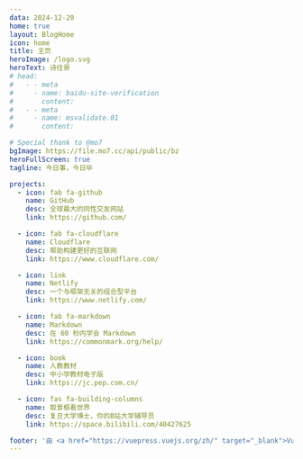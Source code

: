 ```yaml
---
data: 2024-12-20
home: true
layout: BlogHome
icon: home
title: 主页
heroImage: /logo.svg
heroText: 诗往哥
# head:
#   - - meta
#     - name: baidu-site-verification
#       content: 
#   - - meta
#     - name: msvalidate.01
#       content: 

# Special thank to @mo7
bgImage: https://file.mo7.cc/api/public/bz
heroFullScreen: true
tagline: 今日事，今日毕

projects:
  - icon: fab fa-github
    name: GitHub
    desc: 全球最大的同性交友网站
    link: https://github.com/

  - icon: fab fa-cloudflare
    name: Cloudflare
    desc: 帮助构建更好的互联网
    link: https://www.cloudflare.com/

  - icon: link
    name: Netlify
    desc: 一个与框架无关的组合型平台
    link: https://www.netlify.com/

  - icon: fab fa-markdown
    name: Markdown
    desc: 在 60 秒内学会 Markdown
    link: https://commonmark.org/help/

  - icon: book
    name: 人教教材
    desc: 中小学教材电子版
    link: https://jc.pep.com.cn/

  - icon: fas fa-building-columns
    name: 取景框看世界
    desc: 复旦大学博士，你的B站大学辅导员
    link: https://space.bilibili.com/40427625

footer: '由 <a href="https://vuepress.vuejs.org/zh/" target="_blank">VuePress</a> 强力驱动'
---
```

